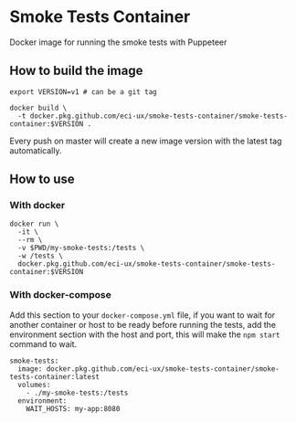 # Smoke Tests Container

Docker image for running the smoke tests with Puppeteer

## How to build the image
```
export VERSION=v1 # can be a git tag

docker build \
  -t docker.pkg.github.com/eci-ux/smoke-tests-container/smoke-tests-container:$VERSION .
```
Every push on master will create a new image version with the latest tag automatically.

## How to use

### With docker
```
docker run \
  -it \
  --rm \
  -v $PWD/my-smoke-tests:/tests \
  -w /tests \
  docker.pkg.github.com/eci-ux/smoke-tests-container/smoke-tests-container:$VERSION
```

### With docker-compose
Add this section to your `docker-compose.yml` file, if you want to wait for another container or host to be ready before running the tests, add the environment section with the host and port, this will make the `npm start` command to wait.
```
smoke-tests:
  image: docker.pkg.github.com/eci-ux/smoke-tests-container/smoke-tests-container:latest
  volumes:
    - ./my-smoke-tests:/tests
  environment:
    WAIT_HOSTS: my-app:8080
```
